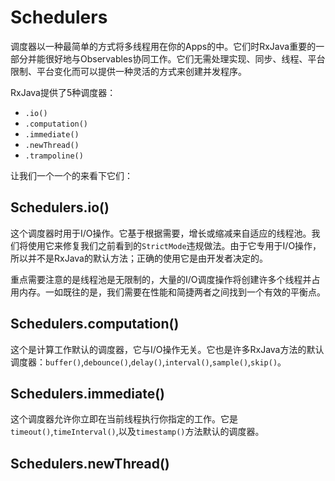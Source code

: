 # Schedulers

调度器以一种最简单的方式将多线程用在你的Apps的中。它们时RxJava重要的一部分并能很好地与Observables协同工作。它们无需处理实现、同步、线程、平台限制、平台变化而可以提供一种灵活的方式来创建并发程序。

RxJava提供了5种调度器：

* `.io()`
* `.computation()`
* `.immediate()`
* `.newThread()`
* `.trampoline()`

让我们一个一个的来看下它们：

## Schedulers.io()

这个调度器时用于I/O操作。它基于根据需要，增长或缩减来自适应的线程池。我们将使用它来修复我们之前看到的`StrictMode`违规做法。由于它专用于I/O操作，所以并不是RxJava的默认方法；正确的使用它是由开发者决定的。

重点需要注意的是线程池是无限制的，大量的I/O调度操作将创建许多个线程并占用内存。一如既往的是，我们需要在性能和简捷两者之间找到一个有效的平衡点。

## Schedulers.computation()

这个是计算工作默认的调度器，它与I/O操作无关。它也是许多RxJava方法的默认调度器：`buffer()`,`debounce()`,`delay()`,`interval()`,`sample()`,`skip()`。

## Schedulers.immediate()

这个调度器允许你立即在当前线程执行你指定的工作。它是`timeout()`,`timeInterval()`,以及`timestamp()`方法默认的调度器。

## Schedulers.newThread()




































